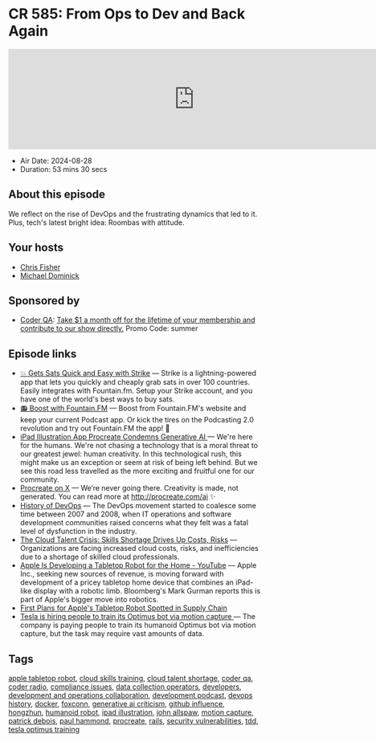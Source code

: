 # CR 585: From Ops to Dev and Back Again

<iframe src="https://player.fireside.fm/v2/MLf2ZzhC+GjR7m3KJ?theme=dark" width="740" height="200" frameborder="0" scrolling="no"></iframe>

* Air Date: 2024-08-28
* Duration: 53 mins 30 secs

## About this episode

We reflect on the rise of DevOps and the frustrating dynamics that led to it. Plus, tech's latest bright idea: Roombas with attitude.

## Your hosts
* [Chris Fisher](https://coder.show/hosts/chrislas)
* [Michael Dominick](https://coder.show/hosts/michael)

## Sponsored by

  * [Coder QA](https://jupitersignal.memberful.com/checkout?plan=53744&coupon=summer): [Take $1 a month off for the lifetime of your membership and contribute to our show directly.](https://jupitersignal.memberful.com/checkout?plan=53744&coupon=summer) Promo Code: summer



## Episode links

  * [💥 Gets Sats Quick and Easy with Strike](https://strike.me/ "💥 Gets Sats Quick and Easy with Strike") — Strike is a lightning-powered app that lets you quickly and cheaply grab sats in over 100 countries. Easily integrates with Fountain.fm. Setup your Strike account, and you have one of the world's best ways to buy sats.
  * [📻 Boost with Fountain.FM](https://fountain.fm/show/OWdse4h3MzNbS8Og5RJk "📻 Boost with Fountain.FM") — Boost from Fountain.FM's website and keep your current Podcast app. Or kick the tires on the Podcasting 2.0 revolution and try out Fountain.FM the app! 🚀
  * [iPad Illustration App Procreate Condemns Generative AI ](https://www.macrumors.com/2024/08/19/procreate-condemns-ai/ "iPad Illustration App Procreate Condemns Generative AI ") — We're here for the humans. We're not chasing a technology that is a moral threat to our greatest jewel: human creativity. In this technological rush, this might make us an exception or seem at risk of being left behind. But we see this road less travelled as the more exciting and fruitful one for our community.
  * [Procreate on X](https://x.com/Procreate/status/1825311104584802470 "Procreate on X") — We’re never going there. Creativity is made, not generated. You can read more at http://procreate.com/ai ✨ 
  * [History of DevOps](https://www.atlassian.com/devops/what-is-devops/history-of-devops "History of DevOps") — The DevOps movement started to coalesce some time between 2007 and 2008, when IT operations and software development communities raised concerns what they felt was a fatal level of dysfunction in the industry.
  * [The Cloud Talent Crisis: Skills Shortage Drives Up Costs, Risks](https://www.itprotoday.com/cloud-computing/the-cloud-talent-crisis-skills-shortage-drives-up-costs-risks "The Cloud Talent Crisis: Skills Shortage Drives Up Costs, Risks") — Organizations are facing increased cloud costs, risks, and inefficiencies due to a shortage of skilled cloud professionals.
  * [Apple Is Developing a Tabletop Robot for the Home - YouTube](https://www.youtube.com/watch?v=WGmath2RrYM "Apple Is Developing a Tabletop Robot for the Home - YouTube") — Apple Inc., seeking new sources of revenue, is moving forward with development of a pricey tabletop home device that combines an iPad-like display with a robotic limb. Bloomberg's Mark Gurman reports this is part of Apple's bigger move into robotics. 
  * [First Plans for Apple's Tabletop Robot Spotted in Supply Chain ](https://www.macrumors.com/2024/08/19/apple-robot-spotted-in-supply-chain/ "First Plans for Apple's Tabletop Robot Spotted in Supply Chain ")
  * [Tesla is hiring people to train its Optimus bot via motion capture ](https://www.theverge.com/2024/8/19/24223626/tesla-optimus-humanoid-robot-motion-capture-training "Tesla is hiring people to train its Optimus bot via motion capture ") — The company is paying people to train its humanoid Optimus bot via motion capture, but the task may require vast amounts of data.



## Tags

[apple tabletop robot](https://coder.show/tags/apple%20tabletop%20robot), [cloud skills training](https://coder.show/tags/cloud%20skills%20training), [cloud talent shortage](https://coder.show/tags/cloud%20talent%20shortage), [coder qa](https://coder.show/tags/coder%20qa), [coder radio](https://coder.show/tags/coder%20radio), [compliance issues](https://coder.show/tags/compliance%20issues), [data collection operators](https://coder.show/tags/data%20collection%20operators), [developers](https://coder.show/tags/developers), [development and operations collaboration](https://coder.show/tags/development%20and%20operations%20collaboration), [development podcast](https://coder.show/tags/development%20podcast), [devops history](https://coder.show/tags/devops%20history), [docker](https://coder.show/tags/docker), [foxconn](https://coder.show/tags/foxconn), [generative ai criticism](https://coder.show/tags/generative%20ai%20criticism), [github influence](https://coder.show/tags/github%20influence), [hongzhun](https://coder.show/tags/hongzhun), [humanoid robot](https://coder.show/tags/humanoid%20robot), [ipad illustration](https://coder.show/tags/ipad%20illustration), [john allspaw](https://coder.show/tags/john%20allspaw), [motion capture](https://coder.show/tags/motion%20capture), [patrick debois](https://coder.show/tags/patrick%20debois), [paul hammond](https://coder.show/tags/paul%20hammond), [procreate](https://coder.show/tags/procreate), [rails](https://coder.show/tags/rails), [security vulnerabilities](https://coder.show/tags/security%20vulnerabilities), [tdd](https://coder.show/tags/tdd), [tesla optimus training](https://coder.show/tags/tesla%20optimus%20training)